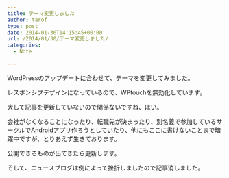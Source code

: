 ```yaml
---
title: テーマ変更しました
author: tarof
type: post
date: 2014-01-30T14:15:45+00:00
url: /2014/01/30/テーマ変更しました/
categories:
  - Note

---
```

WordPressのアップデートに合わせて、テーマを変更してみました。

レスポンシブデザインになっているので、WPtouchを無効化しています。
  
大して記事を更新していないので関係ないですね、はい。

会社がなくなることになったり、転職先が決まったり、別名義で参加しているサークルでAndroidアプリ作ろうとしていたり、他にもここに書けないことまで暗躍中ですが、とりあえず生きております。

公開できるものが出てきたら更新します。
  
そして、ニュースブログは例によって挫折しましたので記事消しました。